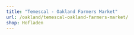 ```yaml
---
title: "Temescal - Oakland Farmers Market"
url: /oakland/temescal-oakland-farmers-market/
shop: Hofladen
---
```


